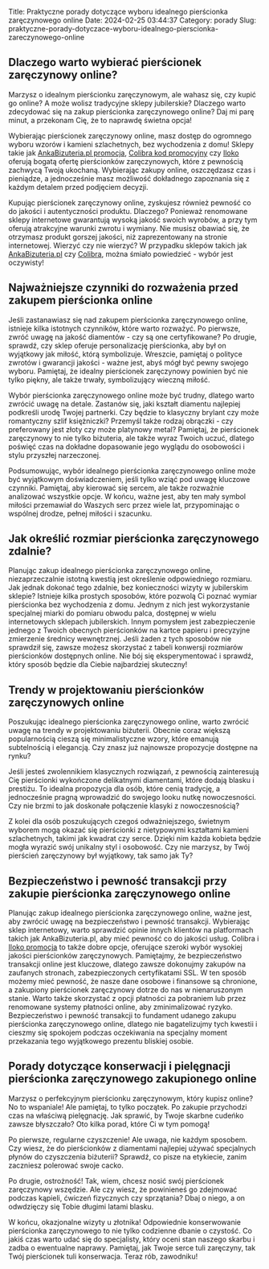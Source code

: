 Title: Praktyczne porady dotyczące wyboru idealnego pierścionka zaręczynowego online
Date: 2024-02-25 03:44:37
Category: porady
Slug: praktyczne-porady-dotyczace-wyboru-idealnego-pierscionka-zareczynowego-online

## Dlaczego warto wybierać pierścionek zaręczynowy online?

Marzysz o idealnym pierścionku zaręczynowym, ale wahasz się, czy kupić go online? A może wolisz tradycyjne sklepy jubilerskie? Dlaczego warto zdecydować się na zakup pierścionka zaręczynowego online? Daj mi parę minut, a przekonam Cię, że to naprawdę świetna opcja!

Wybierając pierścionek zaręczynowy online, masz dostęp do ogromnego wyboru wzorów i kamieni szlachetnych, bez wychodzenia z domu! Sklepy takie jak [AnkaBizuteria.pl promocja](https://klimmpics.de/top-5-trendow-modnych-pierscionkow-w-sklepach-internetowych-ktory-wybrac), [Colibra kod promocyjny](https://design-onweb.nl/pierscionek-z-szafirem-klasyka-z-nowoczesnym-twistem-najnowsze-trendy-w-swiecie-bizuterii-internetowej) czy [Iloko](https://de-lokeend.nl/nowoczesne-trendy-w-bizuterii-zotej-minimalistyczne-zote-pierscienie-jako-must-have-w-2021-roku) oferują bogatą ofertę pierścionków zaręczynowych, które z pewnością zachwycą Twoją ukochaną. Wybierając zakupy online, oszczędzasz czas i pieniądze, a jednocześnie masz możliwość dokładnego zapoznania się z każdym detalem przed podjęciem decyzji.

Kupując pierścionek zaręczynowy online, zyskujesz również pewność co do jakości i autentyczności produktu. Dlaczego? Ponieważ renomowane sklepy internetowe gwarantują wysoką jakość swoich wyrobów, a przy tym oferują atrakcyjne warunki zwrotu i wymiany. Nie musisz obawiać się, że otrzymasz produkt gorszej jakości, niż zaprezentowany na stronie internetowej. Wierzyć czy nie wierzyć? W przypadku sklepów takich jak [AnkaBizuteria.pl](https://klaverjasunie.nl/5-najpopularniejszych-trendow-bizuterii-do-czarnej-sukienki-w-sklepach-internetowych) czy [Colibra](https://klimmpics.de/top-5-trendow-modnych-pierscionkow-w-sklepach-internetowych-ktory-wybrac), można śmiało powiedzieć - wybór jest oczywisty!


## Najważniejsze czynniki do rozważenia przed zakupem pierścionka online

Jeśli zastanawiasz się nad zakupem pierścionka zaręczynowego online, istnieje kilka istotnych czynników, które warto rozważyć. Po pierwsze, zwróć uwagę na jakość diamentów - czy są one certyfikowane? Po drugie, sprawdź, czy sklep oferuje personalizację pierścionka, aby był on wyjątkowy jak miłość, którą symbolizuje. Wreszcie, pamiętaj o polityce zwrotów i gwarancji jakości - ważne jest, abyś mógł być pewny swojego wyboru. Pamiętaj, że idealny pierścionek zaręczynowy powinien być nie tylko piękny, ale także trwały, symbolizujący wieczną miłość.

Wybór pierścionka zaręczynowego online może być trudny, dlatego warto zwrócić uwagę na detale. Zastanów się, jaki kształt diamentu najlepiej podkreśli urodę Twojej partnerki. Czy będzie to klasyczny brylant czy może romantyczny szlif księżniczki? Przemyśl także rodzaj obrączki - czy preferowany jest złoty czy może platynowy metal? Pamiętaj, że pierścionek zaręczynowy to nie tylko biżuteria, ale także wyraz Twoich uczuć, dlatego poświęć czas na dokładne dopasowanie jego wyglądu do osobowości i stylu przyszłej narzeczonej.

Podsumowując, wybór idealnego pierścionka zaręczynowego online może być wyjątkowym doświadczeniem, jeśli tylko wziąć pod uwagę kluczowe czynniki. Pamiętaj, aby kierować się sercem, ale także rozważnie analizować wszystkie opcje. W końcu, ważne jest, aby ten mały symbol miłości przemawiał do Waszych serc przez wiele lat, przypominając o wspólnej drodze, pełnej miłości i szacunku.


## Jak określić rozmiar pierścionka zaręczynowego zdalnie?

Planując zakup idealnego pierścionka zaręczynowego online, niezaprzeczalnie istotną kwestią jest określenie odpowiedniego rozmiaru. Jak jednak dokonać tego zdalnie, bez konieczności wizyty w jubilerskim sklepie? Istnieje kilka prostych sposobów, które pozwolą Ci poznać wymiar pierścionka bez wychodzenia z domu. Jednym z nich jest wykorzystanie specjalnej miarki do pomiaru obwodu palca, dostępnej w wielu internetowych sklepach jubilerskich. Innym pomysłem jest zabezpieczenie jednego z Twoich obecnych pierścionków na kartce papieru i precyzyjne zmierzenie średnicy wewnętrznej. Jeśli żaden z tych sposobów nie sprawdził się, zawsze możesz skorzystać z tabeli konwersji rozmiarów pierścionków dostępnych online. Nie bój się eksperymentować i sprawdź, który sposób będzie dla Ciebie najbardziej skuteczny!


## Trendy w projektowaniu pierścionków zaręczynowych online

Poszukując idealnego pierścionka zaręczynowego online, warto zwrócić uwagę na trendy w projektowaniu biżuterii. Obecnie coraz większą popularnością cieszą się minimalistyczne wzory, które emanują subtelnością i elegancją. Czy znasz już najnowsze propozycje dostępne na rynku? 

Jeśli jesteś zwolennikiem klasycznych rozwiązań, z pewnością zainteresują Cię pierścionki wykończone delikatnymi diamentami, które dodają blasku i prestiżu. To idealna propozycja dla osób, które cenią tradycję, a jednocześnie pragną wprowadzić do swojego looku nutkę nowoczesności. Czy nie brzmi to jak doskonałe połączenie klasyki z nowoczesnością?

Z kolei dla osób poszukujących czegoś odważniejszego, świetnym wyborem mogą okazać się pierścionki z nietypowymi kształtami kamieni szlachetnych, takimi jak kwadrat czy serce. Dzięki nim każda kobieta będzie mogła wyrazić swój unikalny styl i osobowość. Czy nie marzysz, by Twój pierścień zaręczynowy był wyjątkowy, tak samo jak Ty?


## Bezpieczeństwo i pewność transakcji przy zakupie pierścionka zaręczynowego online

Planując zakup idealnego pierścionka zaręczynowego online, ważne jest, aby zwrócić uwagę na bezpieczeństwo i pewność transakcji. Wybierając sklep internetowy, warto sprawdzić opinie innych klientów na platformach takich jak AnkaBizuteria.pl, aby mieć pewność co do jakości usług. Colibra i [Iloko promocja](https://ateliergr.nl/5-oryginalnych-sposobow-noszenia-kolczykow-z-cyrkoniami-poradnik-dla-miosniczek-bizuterii) to także dobre opcje, oferujące szeroki wybór wysokiej jakości pierścionków zaręczynowych. Pamiętajmy, że bezpieczeństwo transakcji online jest kluczowe, dlatego zawsze dokonujmy zakupów na zaufanych stronach, zabezpieczonych certyfikatami SSL. W ten sposób możemy mieć pewność, że nasze dane osobowe i finansowe są chronione, a zakupiony pierścionek zaręczynowy dotrze do nas w nienaruszonym stanie. Warto także skorzystać z opcji płatności za pobraniem lub przez renomowane systemy płatności online, aby zminimalizować ryzyko. Bezpieczeństwo i pewność transakcji to fundament udanego zakupu pierścionka zaręczynowego online, dlatego nie bagatelizujmy tych kwestii i cieszmy się spokojem podczas oczekiwania na specjalny moment przekazania tego wyjątkowego prezentu bliskiej osobie.


## Porady dotyczące konserwacji i pielęgnacji pierścionka zaręczynowego zakupionego online

Marzysz o perfekcyjnym pierścionku zaręczynowym, który kupisz online? No to wspaniale! Ale pamiętaj, to tylko początek. Po zakupie przychodzi czas na właściwą pielęgnację. Jak sprawić, by Twoje skarbne cudeńko zawsze błyszczało? Oto kilka porad, które Ci w tym pomogą!

Po pierwsze, regularne czyszczenie! Ale uwaga, nie każdym sposobem. Czy wiesz, że do pierścionków z diamentami najlepiej używać specjalnych płynów do czyszczenia biżuterii? Sprawdź, co pisze na etykiecie, zanim zaczniesz polerować swoje cacko.

Po drugie, ostrożność! Tak, wiem, chcesz nosić swój pierścionek zaręczynowy wszędzie. Ale czy wiesz, że powinieneś go zdejmować podczas kąpieli, ćwiczeń fizycznych czy sprzątania? Dbaj o niego, a on odwdzięczy się Tobie długimi latami blasku.

W końcu, okazjonalne wizyty u złotnika! Odpowiednie konserwowanie pierścionka zaręczynowego to nie tylko codzienne dbanie o czystość. Co jakiś czas warto udać się do specjalisty, który oceni stan naszego skarbu i zadba o ewentualne naprawy. Pamiętaj, jak Twoje serce tuli zaręczyny, tak Twój pierścionek tuli konserwacja. Teraz rób, zawodniku!
